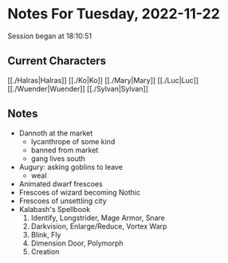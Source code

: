 # Notes For Tuesday, 2022-11-22
Session began at 18:10:51
## Current Characters
[[./Halras|Halras]]
[[./Ko|Ko]]
[[./Mary|Mary]]
[[./Luc|Luc]]
[[./Wuender|Wuender]]
[[./Sylvan|Sylvan]]
## Notes
- Dannoth at the market
	- lycanthrope of some kind
	- banned from market
	- gang lives south
- Augury: asking goblins to leave
	- weal
- Animated dwarf frescoes
- Frescoes of wizard becoming Nothic
- Frescoes of unsettling city
- Kalabash's Spellbook
	1. Identify, Longstrider, Mage Armor, Snare 
	2. Darkvision, Enlarge/Reduce, Vortex Warp 
	3. Blink, Fly 
	4. Dimension Door, Polymorph
	5. Creation